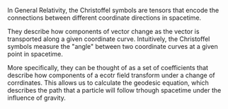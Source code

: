 In General Relativity, the Christoffel symbols are tensors that encode the connections between different coordinate directions in spacetime. 

They describe how components of vector change as the vector is transported along a given coordinate curve. Intuitively, the Christoffel symbols measure the "angle" between two coordinate curves at a given point in spacetime.

More specifically, they can be thought of as a set of coefficients that describe how components of a ecotr field transform under a change of corrdinates. This allows us to calculate the geodesic equation, which describes the path that a particle will follow trhough spacetime under the influence of gravity.
